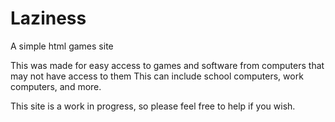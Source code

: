 # Laziness
A simple html games site


This was made for easy access to games and software from computers that may not have access to them
This can include school computers, work computers, and more.

This site is a work in progress, so please feel free to help if you wish.
